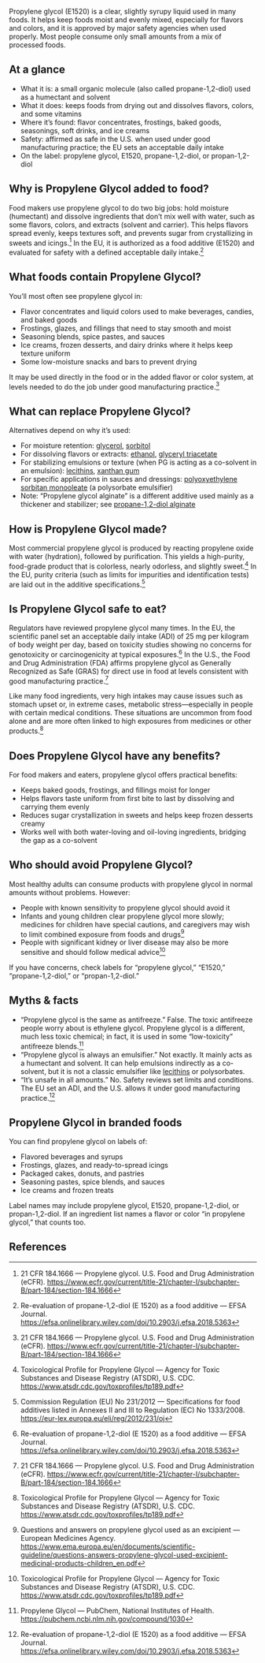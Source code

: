 Propylene glycol (E1520) is a clear, slightly syrupy liquid used in many foods. It helps keep foods moist and evenly mixed, especially for flavors and colors, and it is approved by major safety agencies when used properly. Most people consume only small amounts from a mix of processed foods.

<!--more-->

## At a glance
- What it is: a small organic molecule (also called propane-1,2-diol) used as a humectant and solvent
- What it does: keeps foods from drying out and dissolves flavors, colors, and some vitamins
- Where it’s found: flavor concentrates, frostings, baked goods, seasonings, soft drinks, and ice creams
- Safety: affirmed as safe in the U.S. when used under good manufacturing practice; the EU sets an acceptable daily intake
- On the label: propylene glycol, E1520, propane-1,2-diol, or propan-1,2-diol

## Why is Propylene Glycol added to food?
Food makers use propylene glycol to do two big jobs: hold moisture (humectant) and dissolve ingredients that don’t mix well with water, such as some flavors, colors, and extracts (solvent and carrier). This helps flavors spread evenly, keeps textures soft, and prevents sugar from crystallizing in sweets and icings.[^2] In the EU, it is authorized as a food additive (E1520) and evaluated for safety with a defined acceptable daily intake.[^1]

## What foods contain Propylene Glycol?
You’ll most often see propylene glycol in:
- Flavor concentrates and liquid colors used to make beverages, candies, and baked goods
- Frostings, glazes, and fillings that need to stay smooth and moist
- Seasoning blends, spice pastes, and sauces
- Ice creams, frozen desserts, and dairy drinks where it helps keep texture uniform
- Some low-moisture snacks and bars to prevent drying

It may be used directly in the food or in the added flavor or color system, at levels needed to do the job under good manufacturing practice.[^2]

## What can replace Propylene Glycol?
Alternatives depend on why it’s used:
- For moisture retention: [glycerol](/e422-glycerol), [sorbitol](/e420-sorbitol)
- For dissolving flavors or extracts: [ethanol](/e1510-ethanol), [glyceryl triacetate](/e1518-glyceryl-triacetate)
- For stabilizing emulsions or texture (when PG is acting as a co-solvent in an emulsion): [lecithins](/e322-lecithins), [xanthan gum](/e415-xanthan-gum)
- For specific applications in sauces and dressings: [polyoxyethylene sorbitan monooleate](/e433-polyoxyethylene-sorbitan-monooleate) (a polysorbate emulsifier)
- Note: “Propylene glycol alginate” is a different additive used mainly as a thickener and stabilizer; see [propane-1,2-diol alginate](/e405-propane-1-2-diol-alginate)

## How is Propylene Glycol made?
Most commercial propylene glycol is produced by reacting propylene oxide with water (hydration), followed by purification. This yields a high-purity, food-grade product that is colorless, nearly odorless, and slightly sweet.[^3] In the EU, purity criteria (such as limits for impurities and identification tests) are laid out in the additive specifications.[^4]

## Is Propylene Glycol safe to eat?
Regulators have reviewed propylene glycol many times. In the EU, the scientific panel set an acceptable daily intake (ADI) of 25 mg per kilogram of body weight per day, based on toxicity studies showing no concerns for genotoxicity or carcinogenicity at typical exposures.[^1] In the U.S., the Food and Drug Administration (FDA) affirms propylene glycol as Generally Recognized as Safe (GRAS) for direct use in food at levels consistent with good manufacturing practice.[^2]

Like many food ingredients, very high intakes may cause issues such as stomach upset or, in extreme cases, metabolic stress—especially in people with certain medical conditions. These situations are uncommon from food alone and are more often linked to high exposures from medicines or other products.[^3]

## Does Propylene Glycol have any benefits?
For food makers and eaters, propylene glycol offers practical benefits:
- Keeps baked goods, frostings, and fillings moist for longer
- Helps flavors taste uniform from first bite to last by dissolving and carrying them evenly
- Reduces sugar crystallization in sweets and helps keep frozen desserts creamy
- Works well with both water-loving and oil-loving ingredients, bridging the gap as a co-solvent

## Who should avoid Propylene Glycol?
Most healthy adults can consume products with propylene glycol in normal amounts without problems. However:
- People with known sensitivity to propylene glycol should avoid it
- Infants and young children clear propylene glycol more slowly; medicines for children have special cautions, and caregivers may wish to limit combined exposure from foods and drugs[^6]
- People with significant kidney or liver disease may also be more sensitive and should follow medical advice[^3]

If you have concerns, check labels for “propylene glycol,” “E1520,” “propane-1,2-diol,” or “propan-1,2-diol.”

## Myths & facts
- “Propylene glycol is the same as antifreeze.” False. The toxic antifreeze people worry about is ethylene glycol. Propylene glycol is a different, much less toxic chemical; in fact, it is used in some “low-toxicity” antifreeze blends.[^5]
- “Propylene glycol is always an emulsifier.” Not exactly. It mainly acts as a humectant and solvent. It can help emulsions indirectly as a co-solvent, but it is not a classic emulsifier like [lecithins](/e322-lecithins) or polysorbates.
- “It’s unsafe in all amounts.” No. Safety reviews set limits and conditions. The EU set an ADI, and the U.S. allows it under good manufacturing practice.[^1]

## Propylene Glycol in branded foods
You can find propylene glycol on labels of:
- Flavored beverages and syrups
- Frostings, glazes, and ready-to-spread icings
- Packaged cakes, donuts, and pastries
- Seasoning pastes, spice blends, and sauces
- Ice creams and frozen treats

Label names may include propylene glycol, E1520, propane-1,2-diol, or propan-1,2-diol. If an ingredient list names a flavor or color “in propylene glycol,” that counts too.

## References
[^1]: Re-evaluation of propane-1,2-diol (E 1520) as a food additive — EFSA Journal. https://efsa.onlinelibrary.wiley.com/doi/10.2903/j.efsa.2018.5363
[^2]: 21 CFR 184.1666 — Propylene glycol. U.S. Food and Drug Administration (eCFR). https://www.ecfr.gov/current/title-21/chapter-I/subchapter-B/part-184/section-184.1666
[^3]: Toxicological Profile for Propylene Glycol — Agency for Toxic Substances and Disease Registry (ATSDR), U.S. CDC. https://www.atsdr.cdc.gov/toxprofiles/tp189.pdf
[^4]: Commission Regulation (EU) No 231/2012 — Specifications for food additives listed in Annexes II and III to Regulation (EC) No 1333/2008. https://eur-lex.europa.eu/eli/reg/2012/231/oj
[^5]: Propylene Glycol — PubChem, National Institutes of Health. https://pubchem.ncbi.nlm.nih.gov/compound/1030
[^6]: Questions and answers on propylene glycol used as an excipient — European Medicines Agency. https://www.ema.europa.eu/en/documents/scientific-guideline/questions-answers-propylene-glycol-used-excipient-medicinal-products-children_en.pdf
